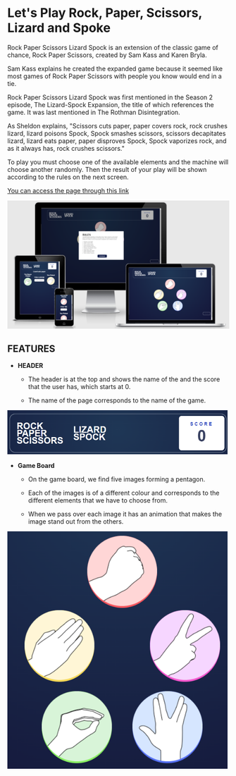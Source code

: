 # Let's Play Rock, Paper, Scissors, Lizard and Spoke

Rock Paper Scissors Lizard Spock is an extension of the classic game of chance, Rock Paper Scissors, created by Sam Kass and Karen Bryla.

Sam Kass explains he created the expanded game because it seemed like most games of Rock Paper Scissors with people you know would end in a tie.

Rock Paper Scissors Lizard Spock was first mentioned in the Season 2 episode, The Lizard-Spock Expansion, the title of which references the game. It was last mentioned in The Rothman Disintegration.

As Sheldon explains, "Scissors cuts paper, paper covers rock, rock crushes lizard, lizard poisons Spock, Spock smashes scissors, scissors decapitates lizard, lizard eats paper, paper disproves Spock, Spock vaporizes rock, and as it always has, rock crushes scissors."

To play you must choose one of the available elements and the machine will choose another randomly. Then the result of your play will be shown according to the rules on the next screen.

[You can access the page through this link](https://alopmel.github.io/Portfolio2-Let-sPlay/)

<img src="assets\images\responsive.png" width="800">

## FEATURES

* **HEADER**

    * The header is at the top and shows the name of the and the score that the user has, which starts at 0.

    * The name of the page corresponds to the name of the game.

<img src="assets\images\header.png" width="500">

* **Game Board**

    * On the game board, we find five images forming a pentagon.

    * Each of the images is of a different colour and corresponds to the different elements that we have to choose from.

    * When we pass over each image it has an animation that makes the image stand out from the others.

<img src="assets\images\elements-section.png" width="500">


